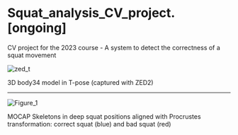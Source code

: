 # Squat_analysis_CV_project. [ongoing]
CV project for the 2023 course - A system to detect the correctness of a squat movement

![zed_t](https://github.com/iPaoloTM/Squat-Analysis-CVproj/assets/43711362/11ee522f-e720-4be2-9e0d-817997777ad8)

 3D body34 model in T-pose (captured with ZED2)
 <hr>
 
![Figure_1](https://github.com/iPaoloTM/Squat-Analysis-CVproj/assets/43711362/5032f890-d2dd-4d7a-a26d-6129acfb8ed0)

MOCAP Skeletons in deep squat positions aligned with Procrustes transformation: correct squat (blue) and bad squat (red)
